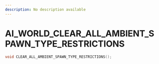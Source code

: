 ```yaml
---
description: No description available 
---
```


# AI_WORLD\_CLEAR_ALL_AMBIENT_SPAWN_TYPE_RESTRICTIONS

```cpp
void CLEAR_ALL_AMBIENT_SPAWN_TYPE_RESTRICTIONS();
```